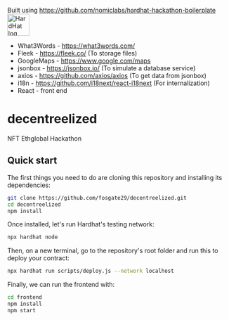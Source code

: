 Built using https://github.com/nomiclabs/hardhat-hackathon-boilerplate <img src="/frontend/public/logo192.png" alt="HardHat log" width="50px"/>

- What3Words - https://what3words.com/
- Fleek - https://fleek.co/ (To storage files)
- GoogleMaps - https://www.google.com/maps 
- jsonbox - https://jsonbox.io/  (To simulate a database service)
- axios - https://github.com/axios/axios (To get data from jsonbox)
- i18n - https://github.com/i18next/react-i18next (For internalization)
- React - front end

# decentreelized
NFT Ethglobal Hackathon

## Quick start

The first things you need to do are cloning this repository and installing its
dependencies:

```sh
git clone https://github.com/fosgate29/decentreelized.git
cd decentreelized
npm install
```

Once installed, let's run Hardhat's testing network:

```sh
npx hardhat node
```

Then, on a new terminal, go to the repository's root folder and run this to
deploy your contract:

```sh
npx hardhat run scripts/deploy.js --network localhost
```

Finally, we can run the frontend with:

```sh
cd frontend
npm install
npm start
```
